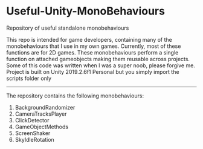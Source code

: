 # Useful-Unity-MonoBehaviours
Repository of useful standalone monobehaviours

This repo is intended for game developers, containing many of the monobehaviours that I use in my own games. Currently, most of these functions are for 2D games. These monobehaviours perform a single function on attached gameobjects making them reusable across projects. Some of this code was written when I was a super noob, please forgive me. Project is built on Unity 2019.2.6f1 Personal but you simply import the scripts folder only

___

The repository contains the following monobehaviours:
1. BackgroundRandomizer
2. CameraTracksPlayer
3. ClickDetector
4. GameObjectMethods
5. ScreenShaker
6. SkyIdleRotation